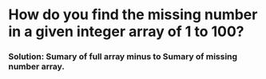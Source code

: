 # How do you find the missing number in a given integer array of 1 to 100?

### Solution: Sumary of full array minus to Sumary of missing number array.
